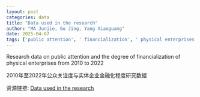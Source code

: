 ```yaml
---
layout: post
categories: data
title: "Data used in the research"
author: "MA Junjie, Gu Jing, Yang Xiaoguang"
date: 2025-04-07
tags: ['public attention', ' financialization', ' physical enterprises', ' 2010-2022', ' research data']
---
```


Research data on public attention and the degree of financialization of physical enterprises from 2010 to 2022

2010年至2022年公众关注度与实体企业金融化程度研究数据

资源链接: [Data used in the research](https://doi.org/10.57760/sciencedb.21519)
